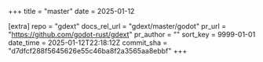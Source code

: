 +++
title = "master"
date = 2025-01-12

[extra]
repo = "gdext"
docs_rel_url = "gdext/master/godot"
pr_url = "https://github.com/godot-rust/gdext"
pr_author = ""
sort_key = 9999-01-01
date_time = 2025-01-12T22:18:12Z
commit_sha = "d7dfcf288f5645626e55c46ba8f2a3565aa8ebbf"
+++


